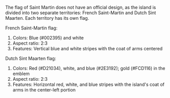 The flag of Saint Martin does not have an official design, as the island is divided into two separate territories: French Saint-Martin and Dutch Sint Maarten. Each territory has its own flag.

French Saint-Martin flag:
1. Colors: Blue (#002395) and white
2. Aspect ratio: 2:3
3. Features: Vertical blue and white stripes with the coat of arms centered

Dutch Sint Maarten flag:
1. Colors: Red (#D21034), white, and blue (#2E3192); gold (#FCD116) in the emblem
2. Aspect ratio: 2:3
3. Features: Horizontal red, white, and blue stripes with the island's coat of arms in the center-left portion